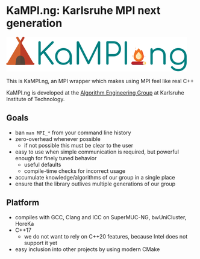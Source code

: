 # KaMPI.ng: Karlsruhe MPI next generation

![KaMPI.ng logo](./doc/logo.svg)

This is KaMPI.ng, an MPI wrapper which makes using MPI feel like real C++

KaMPI.ng is developed at the [Algorithm Engineering Group](https://algo2.iti.kit.edu) at Karlsruhe Institute of Technology.

## Goals
   - ban `man MPI_*` from your command line history
   - zero-overhead whenever possible
     - if not possible this must be clear to the user
   - easy to use when simple communication is required, but powerful enough for finely tuned behavior
     - useful defaults
     - compile-time checks for incorrect usage
   - accumulate knowledge/algorithms of our group in a single place
   - ensure that the library outlives multiple generations of our group

## Platform
   - compiles with GCC, Clang and ICC on SuperMUC-NG, bwUniCluster, HoreKa
   - C++17
     - we do not want to rely on C++20 features, because Intel does not support it yet
   - easy inclusion into other projects by using modern CMake

